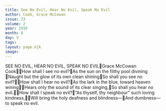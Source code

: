 ```yaml
---
title: See No Evil, Hear No Evil, Speak No Evil
author: Cook, Grace McCowan
issue: 23
volume: 2
year: 1916
month: 8
day: V
tags:
layout: page.njk
image:
---
```

SEE NO EVIL, HEAR NO EVIL, SPEAK NO EVILGrace McCowan CookHow shall I see no evil?As the sun on the filthy pool divining Naught but the glow of its own clean shiningSo shall you see no evil?How shall I hear no evil?As the lark in the blue, toward heaven winingHears only the sound of its clear singing,So shall you hear no evil.How shall I speak no evil?“As thyself, thy neighbour” such loving kindness,Will bring the holy deafness and blindness—And dumbness—to speak no evil.
